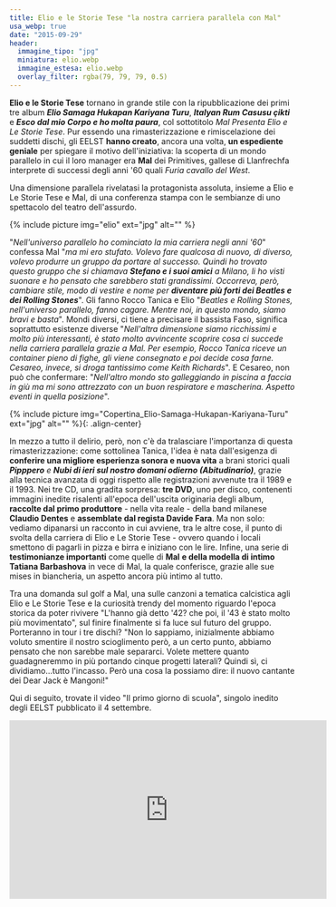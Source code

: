 ```yaml
---
title: Elio e le Storie Tese "la nostra carriera parallela con Mal"
usa_webp: true
date: "2015-09-29"
header:
  immagine_tipo: "jpg"
  miniatura: elio.webp
  immagine_estesa: elio.webp
  overlay_filter: rgba(79, 79, 79, 0.5)
---
```


**Elio e le Storie Tese** tornano in grande stile con la ripubblicazione dei primi tre album _**Elio Samaga Hukapan Kariyana Turu**_, _**Italyan Rum Casusu çikti**_ e _**Esco dal mio Corpo e ho molta paura**_, col sottotitolo _Mal Presenta Elio e Le Storie Tese_. Pur essendo una rimasterizzazione e rimiscelazione dei suddetti dischi, gli EELST **hanno creato**, ancora una volta, **un espediente geniale** per spiegare il motivo dell'iniziativa: la scoperta di un mondo parallelo in cui il loro manager era **Mal** dei Primitives, gallese di Llanfrechfa interprete di successi degli anni '60 quali _Furia cavallo del West_.

Una dimensione parallela rivelatasi la protagonista assoluta, insieme a Elio e Le Storie Tese e Mal, di una conferenza stampa con le sembianze di uno spettacolo del teatro dell'assurdo.

{% include picture img="elio" ext="jpg" alt="" %}

"_Nell'universo parallelo ho cominciato la mia carriera negli anni '60_" confessa Mal "_ma mi ero stufato. Volevo fare qualcosa di nuovo, di diverso, volevo produrre un gruppo da portare al successo. Quindi ho trovato questo gruppo che si chiamava **Stefano e i suoi amici** a Milano, li ho visti suonare e ho pensato che sarebbero stati grandissimi. Occorreva, però, cambiare stile, modo di vestire e nome per **diventare più forti dei Beatles e dei Rolling Stones**_". Gli fanno Rocco Tanica e Elio "_Beatles e Rolling Stones, nell'universo parallelo, fanno cagare. Mentre noi, in questo mondo, siamo bravi e basta_". Mondi diversi, ci tiene a precisare il bassista Faso, significa soprattutto esistenze diverse "_Nell'altra dimensione siamo ricchissimi e molto più interessanti, è stato molto avvincente scoprire cosa ci succede nella carriera parallela grazie a Mal. Per esempio, Rocco Tanica riceve un container pieno di fighe, gli viene consegnato e poi decide cosa farne. Cesareo, invece, si droga tantissimo come Keith Richards_". E Cesareo, non può che confermare: "_Nell'altro mondo sto galleggiando in piscina a faccia in giù ma mi sono attrezzato con un buon respiratore e mascherina. Aspetto eventi in quella posizione_".

{% include picture img="Copertina_Elio-Samaga-Hukapan-Kariyana-Turu" ext="jpg" alt="" %}{: .align-center}

In mezzo a tutto il delirio, però, non c'è da tralasciare l'importanza di questa rimasterizzazione: come sottolinea Tanica, l'idea è nata dall'esigenza di **conferire una migliore esperienza sonora e nuova vita** a brani storici quali _**Pipppero** e **Nubi di ieri sul nostro domani odierno (Abitudinario)**_, grazie alla tecnica avanzata di oggi rispetto alle registrazioni avvenute tra il 1989 e il 1993. Nei tre CD, una gradita sorpresa: **tre DVD**, uno per disco, contenenti immagini inedite risalenti all'epoca dell'uscita originaria degli album, **raccolte dal primo produttore** - nella vita reale - della band milanese **Claudio Dentes** e **assemblate dal regista Davide Fara**. Ma non solo: vediamo dipanarsi un racconto in cui avviene, tra le altre cose, il punto di svolta della carriera di Elio e Le Storie Tese - ovvero quando i locali smettono di pagarli in pizza e birra e iniziano con le lire. Infine, una serie di **testimonianze importanti** come quelle di **Mal** **e della modella di intimo Tatiana Barbashova** in vece di Mal, la quale conferisce, grazie alle sue mises in biancheria, un aspetto ancora più intimo al tutto.

Tra una domanda sul golf a Mal, una sulle canzoni a tematica calcistica agli Elio e Le Storie Tese e la curiosità trendy del momento riguardo l'epoca storica da poter rivivere "L'hanno già detto '42? che poi, il '43 è stato molto più movimentato", sul finire finalmente si fa luce sul futuro del gruppo. Porteranno in tour i tre dischi? "Non lo sappiamo, inizialmente abbiamo voluto smentire il nostro scioglimento però, a un certo punto, abbiamo pensato che non sarebbe male separarci. Volete mettere quanto guadagneremmo in più portando cinque progetti laterali? Quindi sì, ci dividiamo...tutto l'incasso. Però una cosa la possiamo dire: il nuovo cantante dei Dear Jack è Mangoni!"

Qui di seguito, trovate il video "Il primo giorno di scuola", singolo inedito degli EELST pubblicato il 4 settembre.

<iframe width="560" height="315" src="https://www.youtube.com/embed/919ZZdMBbHA" frameborder="0" allow="accelerometer; autoplay; encrypted-media; gyroscope; picture-in-picture" allowfullscreen></iframe>

